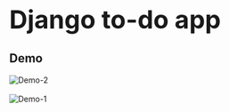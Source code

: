 <h1 style="font-size: 45px">Django to-do app</h1>

<h2>Demo</h2>

<img src="https://i.ibb.co/VQdm75G/Demo-2.png" alt="Demo-2" border="0">
<br>
<br>
<img src="https://i.ibb.co/VtzK2Sc/Demo-1.png" alt="Demo-1" border="0">
